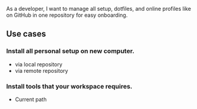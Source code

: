 As a developer, I want to manage all setup, dotfiles, and online profiles like on GitHub in one repository for easy onboarding.

## Use cases

### Install all personal setup on new computer.

- via local repository
- via remote repository

###  Install tools that your workspace requires.

- Current path